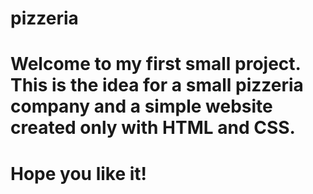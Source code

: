 # pizzeria
# Welcome to my first small project. This is the idea for a small pizzeria company and a simple website created only with HTML and CSS. 
# Hope you like it! 
